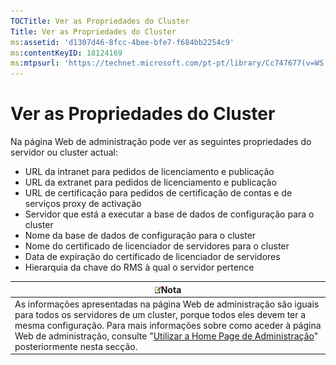 ```yaml
---
TOCTitle: Ver as Propriedades do Cluster
Title: Ver as Propriedades do Cluster
ms:assetid: 'd1307d46-8fcc-4bee-bfe7-f684bb2254c9'
ms:contentKeyID: 18124169
ms:mtpsurl: 'https://technet.microsoft.com/pt-pt/library/Cc747677(v=WS.10)'
---
```


Ver as Propriedades do Cluster
==============================

Na página Web de administração pode ver as seguintes propriedades do servidor ou cluster actual:

-   URL da intranet para pedidos de licenciamento e publicação
-   URL da extranet para pedidos de licenciamento e publicação
-   URL de certificação para pedidos de certificação de contas e de serviços proxy de activação
-   Servidor que está a executar a base de dados de configuração para o cluster
-   Nome da base de dados de configuração para o cluster
-   Nome do certificado de licenciador de servidores para o cluster
-   Data de expiração do certificado de licenciador de servidores
-   Hierarquia da chave do RMS à qual o servidor pertence

| ![](/security-updates/images/Cc747677.note(WS.10).gif)Nota                                                                                                                                                                                                                                                                                                                      |
|--------------------------------------------------------------------------------------------------------------------------------------------------------------------------------------------------------------------------------------------------------------------------------------------------------------------------------------------------------------------------------------------|
| As informações apresentadas na página Web de administração são iguais para todos os servidores de um cluster, porque todos eles devem ter a mesma configuração. Para mais informações sobre como aceder à página Web de administração, consulte "[Utilizar a Home Page de Administração](https://technet.microsoft.com/6c155977-bd0e-47d6-ac65-1746cddb505e)" posteriormente nesta secção. |

